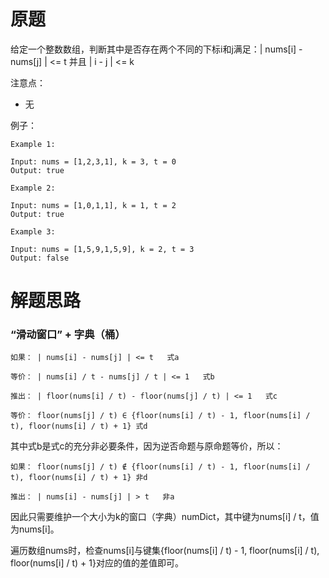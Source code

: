 # 原题
给定一个整数数组，判断其中是否存在两个不同的下标i和j满足：| nums[i] - nums[j] | <= t 并且 | i - j | <= k

注意点：

  - 无

例子：

```
Example 1:

Input: nums = [1,2,3,1], k = 3, t = 0
Output: true

Example 2:

Input: nums = [1,0,1,1], k = 1, t = 2
Output: true

Example 3:

Input: nums = [1,5,9,1,5,9], k = 2, t = 3
Output: false
```

# 解题思路
### “滑动窗口” + 字典（桶）
```
如果： | nums[i] - nums[j] | <= t   式a

等价： | nums[i] / t - nums[j] / t | <= 1   式b

推出： | floor(nums[i] / t) - floor(nums[j] / t) | <= 1   式c

等价： floor(nums[j] / t) ∈ {floor(nums[i] / t) - 1, floor(nums[i] / t), floor(nums[i] / t) + 1} 式d
```
其中式b是式c的充分非必要条件，因为逆否命题与原命题等价，所以：

```
如果： floor(nums[j] / t) ∉ {floor(nums[i] / t) - 1, floor(nums[i] / t), floor(nums[i] / t) + 1} 非d

推出： | nums[i] - nums[j] | > t   非a
```

因此只需要维护一个大小为k的窗口（字典）numDict，其中键为nums[i] / t，值为nums[i]。

遍历数组nums时，检查nums[i]与键集{floor(nums[i] / t) - 1, floor(nums[i] / t), floor(nums[i] / t) + 1}对应的值的差值即可。


